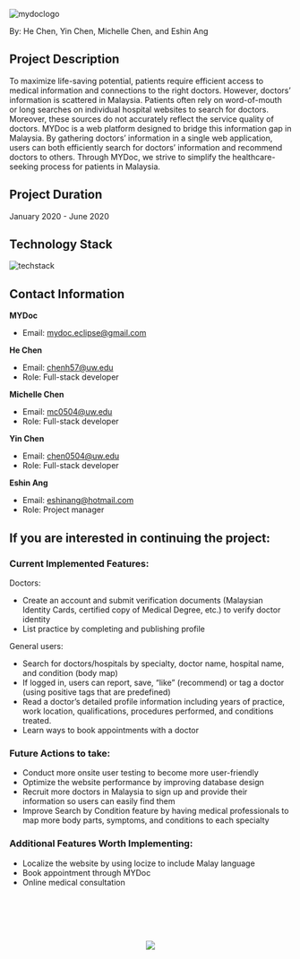 ![mydoclogo](https://user-images.githubusercontent.com/32310896/82287189-3172a400-99d2-11ea-8f68-50942ae2f4a5.png)

By: He Chen, Yin Chen, Michelle Chen, and Eshin Ang

## Project Description
To maximize life-saving potential, patients require efficient access to medical information and connections to the right doctors. However, doctors’ information is scattered in Malaysia. Patients often rely on word-of-mouth or long searches on individual hospital websites to search for doctors. Moreover, these sources do not accurately reflect the service quality of doctors. MYDoc is a web platform designed to bridge this information gap in Malaysia. By gathering doctors’ information in a single web application, users can both efficiently search for doctors’ information and recommend doctors to others. Through MYDoc, we strive to simplify the healthcare-seeking process for patients in Malaysia.

## Project Duration
January 2020 - June 2020

## Technology Stack
![techstack](https://user-images.githubusercontent.com/32310896/82286369-2585e280-99d0-11ea-8fdb-4764ac76edf5.png)

## Contact Information
**MYDoc** 

* Email: mydoc.eclipse@gmail.com


**He Chen**

* Email: chenh57@uw.edu
* Role: Full-stack developer


**Michelle Chen**

* Email: mc0504@uw.edu
* Role: Full-stack developer


**Yin Chen**

* Email: chen0504@uw.edu
* Role: Full-stack developer


**Eshin Ang**

* Email: eshinang@hotmail.com
* Role: Project manager

## If you are interested in continuing the project:

### Current Implemented Features:
Doctors:
* Create an account and submit verification documents (Malaysian Identity Cards, certified copy of Medical Degree, etc.) to verify doctor identity
* List practice by completing and publishing profile

General users:
* Search for doctors/hospitals by specialty, doctor name, hospital name, and condition (body map)
* If logged in, users can report, save, “like” (recommend) or tag a doctor (using positive tags that are predefined) 
* Read a doctor’s detailed profile information including years of practice, work location, qualifications, procedures performed, and conditions treated.
* Learn ways to book appointments with a doctor 

### Future Actions to take:
* Conduct more onsite user testing to become more user-friendly
* Optimize the website performance by improving database design
* Recruit more doctors in Malaysia to sign up and provide their information so users can easily find them
* Improve Search by Condition feature by having medical professionals to map more body parts, symptoms, and conditions to each specialty

### Additional Features Worth Implementing:
* Localize the website by using locize to include Malay language
* Book appointment through MYDoc
* Online medical consultation 

<br></br>
<br></br>
<p align="center">
    <img src="https://user-images.githubusercontent.com/32310896/82286940-8a8e0800-99d1-11ea-96c3-5c406dea7174.png">
  </p>
